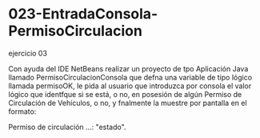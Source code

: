# 023-EntradaConsola-PermisoCirculacion
ejercicio 03

Con ayuda del IDE NetBeans realizar un proyecto de tpo Aplicación Java llamado
PermisoCirculacionConsola que defna una variable de tipo lógico llamada permisoOK, le
pida al usuario que introduzca por consola el valor lógico que identfque si se está, o no, en
posesión de algún Permiso de Circulación de Vehículos, o no, y fnalmente la muestre por
pantalla en el formato:

Permiso de circulación ...: "estado".

